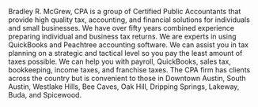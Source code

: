 Bradley R. McGrew, CPA is a group of Certified Public Accountants that provide high quality tax, accounting, and financial solutions for individuals and small businesses. We have over fifty years combined experience preparing individual and business tax returns. We are experts in using QuickBooks and Peachtree accounting software. We can assist you in tax planning on a strategic and tactical level so you pay the least amount of taxes possible. We can help you with payroll, QuickBooks, sales tax, bookkeeping, income taxes, and franchise taxes.
The CPA firm has clients across the country but is convenient to those in Downtown Austin, South Austin, Westlake Hills, Bee Caves, Oak Hill, Dripping Springs, Lakeway, Buda, and Spicewood.
